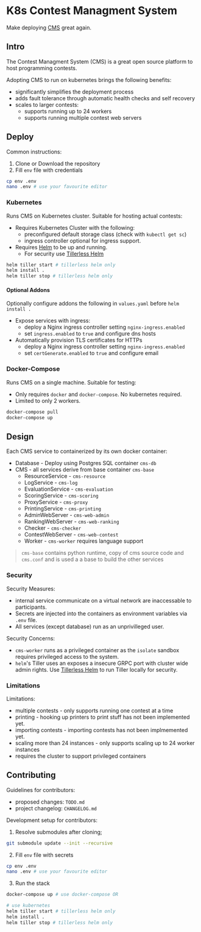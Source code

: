 # K8s Contest Managment System
Make deploying [CMS](https://github.com/cms-dev/cms) great again.

## Intro
The Contest Managment System (CMS) is a great open source platform to host programming contests. 

Adopting CMS to run on kubernetes brings the following benefits:
- significantly simplifies the deployment process
- adds fault tolerance through automatic health checks and self recovery
- scales to larger contests:
    - supports running up to 24 workers
    - supports running multiple contest web servers

## Deploy
Common instructions:
1. Clone or Download the repository
2. Fill `env` file with credentials
```sh
cp env .env
nano .env # use your favourite editor
```

### Kubernetes
Runs CMS on Kubernetes cluster. Suitable for hosting actual contests:
- Requires Kubernetes Cluster with the following:
    - preconfigured default storage class (check with `kubectl get sc`)
    - ingress controller optional for ingress support.
- Requires [Helm](https://helm.sh/docs/using_helm/#installing-helm) to be up and running. 
    - For security use [Tillerless Helm](https://github.com/rimusz/helm-tiller)

```sh
helm tiller start # tillerless helm only
helm install .
helm tiller stop # tillerless helm only
```

#### Optional Addons
Optionally configure addons the following in `values.yaml` before `helm install .`
- Expose services with ingress:
    - deploy a Nginx ingress controller setting `nginx-ingress.enabled`
    - set `ingress.enabled` to `true` and configure dns hosts
- Automatically provision TLS certificates for HTTPs
    - deploy a Nginx ingress controller setting `nginx-ingress.enabled`
    - set `certGenerate.enabled` to `true` and configure email

### Docker-Compose
Runs CMS on a single machine. Suitable for testing:
- Only requires `docker` and `docker-compose`. No kubernetes required.
- Limited to only 2 workers.
```sh
docker-compose pull 
docker-compose up
```

## Design
Each CMS service to containerized by its own docker container:
- Database - Deploy using Postgres SQL container `cms-db`
- CMS - all services derive from base container `cms-base`
    - ResourceService - `cms-resource`
    - LogService - `cms-log`
    - EvaluationService - `cms-evaluation`
    - ScoringService - `cms-scoring`
    - ProxyService - `cms-proxy`
    - PrintingService - `cms-printing`
    - AdminWebServer - `cms-web-admin`
    - RankingWebServer - `cms-web-ranking`
    - Checker - `cms-checker`
    - ContestWebServer - `cms-web-contest`
    - Worker - `cms-worker` requires language support

> `cms-base` contains python runtime, copy of cms source code and `cms.conf`
>  and is used a a base to build the other services

### Security
Security Measures:
- internal service communicate on a virtual network are inaccessable to participants.
- Secrets are injected into the containers as environment variables via `.env` file.
- All services (except database) run as an unprivilleged user.

Security Concerns:
- `cms-worker` runs as a privileged container as the `isolate` sandbox requires 
    privileged access to the system.
- `helm`'s Tiller uses an exposes a insecure GRPC port with cluster wide admin 
    rights. Use [Tillerless Helm](https://github.com/rimusz/helm-tiller) to run
    Tiller locally for security.

### Limitations
Limitations:
- multiple contests - only supports running one contest at a time
- printing - hooking up printers to print stuff has not been implemented yet.
- importing contests - importing contests has not been  implmemented yet.
- scaling more than 24 instances - only supports scaling up to 24 worker instances
- requires the cluster to support privileged containers

## Contributing
Guidelines for contributors:
- proposed changes: `TODO.md`
- project changelog: `CHANGELOG.md`
 
Development setup for contributors:
1. Resolve submodules after cloning;
```sh
git submodule update --init --recursive
```
2. Fill `env` file with secrets
```sh
cp env .env
nano .env # use your favourite editor
```
3. Run the stack
```sh
docker-compose up # use docker-compose OR

# use kubernetes
helm tiller start # tillerless helm only
helm install .
helm tiller stop # tillerless helm only
```
